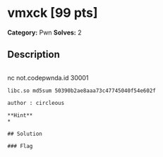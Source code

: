 # vmxck [99 pts]

**Category:** Pwn
**Solves:** 2

## Description
>```
nc not.codepwnda.id 30001
```
libc.so md5sum 50390b2ae8aaa73c47745040f54e602f

author : circleous

**Hint**
* 

## Solution

### Flag

